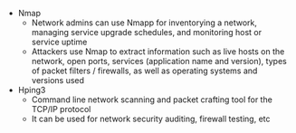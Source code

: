 - Nmap
	- Network admins can use Nmapp for inventorying a network, managing service upgrade schedules, and monitoring host or service uptime
	- Attackers use Nmap to extract information such as live hosts on the network, open ports, services (application name and version), types of packet filters / firewalls, as well as operating systems and versions used
- Hping3
	- Command line network scanning and packet crafting tool for the TCP/IP protocol
	- It can be used for network security auditing, firewall testing, etc